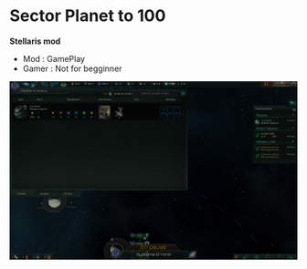 # Sector Planet to 100
<b>Stellaris mod</b>

* Mod : GamePlay
* Gamer : Not for begginner

![Screenshot](sector_planet_100_screenshot.png)